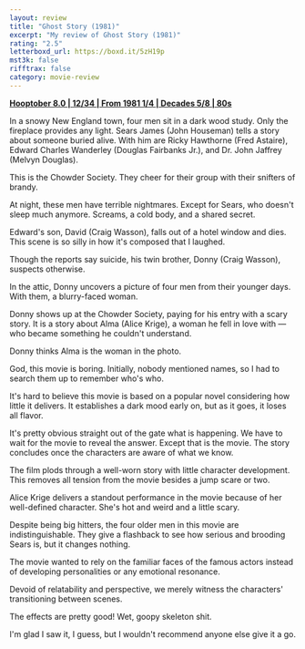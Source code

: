 ```yaml
---
layout: review
title: "Ghost Story (1981)"
excerpt: "My review of Ghost Story (1981)"
rating: "2.5"
letterboxd_url: https://boxd.it/5zH19p
mst3k: false
rifftrax: false
category: movie-review
---
```


<b><a href="https://boxd.it/pOvfW/detail">Hooptober 8.0 | 12/34 | From 1981 1/4 | Decades 5/8 | 80s</a></b>

In a snowy New England town, four men sit in a dark wood study. Only the fireplace provides any light. Sears James (John Houseman) tells a story about someone buried alive. With him are Ricky Hawthorne (Fred Astaire), Edward Charles Wanderley (Douglas Fairbanks Jr.), and Dr. John Jaffrey (Melvyn Douglas).

This is the Chowder Society. They cheer for their group with their snifters of brandy.

At night, these men have terrible nightmares. Except for Sears, who doesn't sleep much anymore. Screams, a cold body, and a shared secret.

Edward's son, David (Craig Wasson), falls out of a hotel window and dies. This scene is so silly in how it's composed that I laughed.

Though the reports say suicide, his twin brother, Donny (Craig Wasson), suspects otherwise.

In the attic, Donny uncovers a picture of four men from their younger days. With them, a blurry-faced woman.

Donny shows up at the Chowder Society, paying for his entry with a scary story. It is a story about Alma (Alice Krige), a woman he fell in love with — who became something he couldn't understand.

Donny thinks Alma is the woman in the photo.

God, this movie is boring. Initially, nobody mentioned names, so I had to search them up to remember who's who.

It's hard to believe this movie is based on a popular novel considering how little it delivers. It establishes a dark mood early on, but as it goes, it loses all flavor.

It's pretty obvious straight out of the gate what is happening. We have to wait for the movie to reveal the answer. Except that is the movie. The story concludes once the characters are aware of what we know.

The film plods through a well-worn story with little character development. This removes all tension from the movie besides a jump scare or two.

Alice Krige delivers a standout performance in the movie because of her well-defined character. She's hot and weird and a little scary.

Despite being big hitters, the four older men in this movie are indistinguishable. They give a flashback to see how serious and brooding Sears is, but it changes nothing.

The movie wanted to rely on the familiar faces of the famous actors instead of developing personalities or any emotional resonance.

Devoid of relatability and perspective, we merely witness the characters' transitioning between scenes.

The effects are pretty good! Wet, goopy skeleton shit.

I'm glad I saw it, I guess, but I wouldn't recommend anyone else give it a go.
